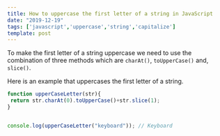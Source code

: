 ```yaml
---
title: How to uppercase the first letter of a string in JavaScript
date: "2019-12-19"
tags: ['javascript','uppercase','string','capitalize']
template: post
---
```



To make the first letter of a string uppercase we need to use the combination of three methods which are `charAt()`, `toUpperCase()` and, `slice()`.

Here is an example that uppercases the first letter of a string.

```js
function upperCaseLetter(str){
 return str.charAt(0).toUpperCase()+str.slice(1);
}


console.log(upperCaseLetter("keyboard")); // Keyboard
```
